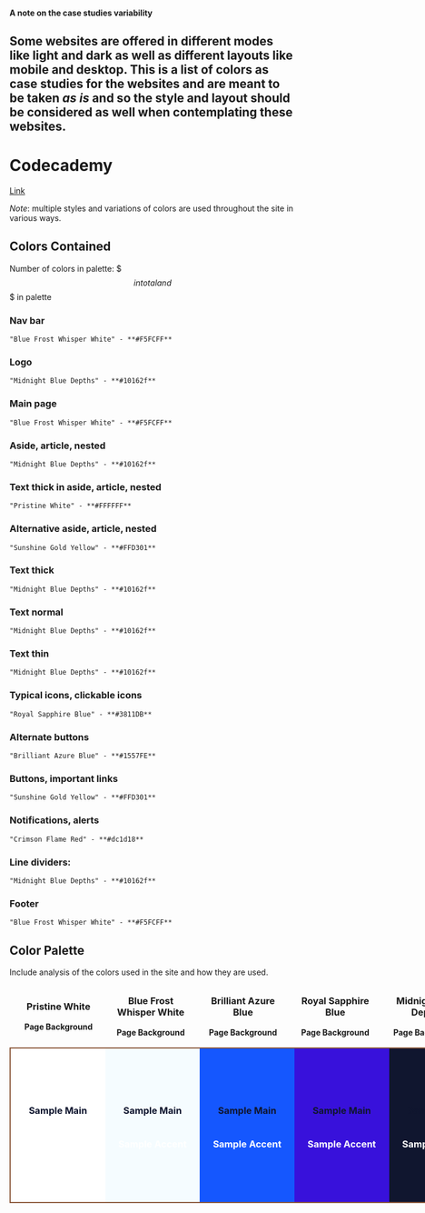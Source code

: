 #### A note on the case studies variability
Some websites are offered in different modes like light and dark as well as
different layouts like mobile and desktop. This is a list of colors as case
studies for the websites and are meant to be taken ***as is*** and so the
style and layout should be considered as well when contemplating these
websites.
------------------------------------------------------------------------------

# Codecademy
[Link](https://www.codecademy.com/business)

*Note*: multiple styles and variations of colors are used throughout the site
in various ways.

## Colors Contained
Number of colors in palette: $$$ in total and $$$ in palette
### Nav bar
    "Blue Frost Whisper White" - **#F5FCFF**
### Logo
    "Midnight Blue Depths" - **#10162f**
### Main page
    "Blue Frost Whisper White" - **#F5FCFF**
### Aside, article, nested
    "Midnight Blue Depths" - **#10162f**
### Text thick in aside, article, nested
    "Pristine White" - **#FFFFFF**
### Alternative aside, article, nested
    "Sunshine Gold Yellow" - **#FFD301**
### Text thick
    "Midnight Blue Depths" - **#10162f**
### Text normal
    "Midnight Blue Depths" - **#10162f**
### Text thin
    "Midnight Blue Depths" - **#10162f**
### Typical icons, clickable icons
    "Royal Sapphire Blue" - **#3811DB**
### Alternate buttons
    "Brilliant Azure Blue" - **#1557FE**
### Buttons, important links
    "Sunshine Gold Yellow" - **#FFD301**
### Notifications, alerts
    "Crimson Flame Red" - **#dc1d18**
### Line dividers:
    "Midnight Blue Depths" - **#10162f**
### Footer
    "Blue Frost Whisper White" - **#F5FCFF**
## Color Palette
Include analysis of the colors used in the site and how they are used.
<section style="width: 975px; height: 100px;
                margin: 1%;
                padding: 0;
                display: inline-flex;
                flex-direction: row;
                align-items: center;
                text-align: center;
                justify-content: center;">
<div style="height: 100%; 
            width: 20%;
            display: flex;
            align-items: center;
            justify-content: center;
            flex-direction: column;">
<h3 style="padding: 0; margin: 5%;">Pristine White</h3>
<h4 style="padding: 0; margin: 5%;">Page Background</h4>
</div>
<div style="height: 100%; 
            width: 20%;
            display: flex;
            align-items: center;
            justify-content: center;
            flex-direction: column;">
<h3 style="padding: 0; margin: 5%;">Blue Frost Whisper White</h3>
<h4 style="padding: 0; margin: 5%;">Page Background</h4>
</div>
<div style="height: 100%; 
            width: 20%;
            display: flex;
            align-items: center;
            justify-content: center;
            flex-direction: column;">
<h3 style="padding: 0; margin: 5%;">Brilliant Azure Blue</h3>
<h4 style="padding: 0; margin: 5%;">Page Background</h4>
</div>
<div style="height: 100%; 
            width: 20%;
            display: flex;
            align-items: center;
            justify-content: center;
            flex-direction: column;">
<h3 style="padding: 0; margin: 5%;">Royal Sapphire Blue</h3>
<h4 style="padding: 0; margin: 5%;">Page Background</h4>
</div>
<div style="height: 100%; 
            width: 20%;
            display: flex;
            align-items: center;
            justify-content: center;
            flex-direction: column;">
<h3 style="padding: 0; margin: 5%;">Midnight Blue Depths</h3>
<h4 style="padding: 0; margin: 5%;">Page Background</h4>
</div>
<div style="height: 100%; 
            width: 20%;
            display: flex;
            align-items: center;
            justify-content: center;
            flex-direction: column;">
<h3 style="padding: 0; margin: 5%;">Sunshine Gold Yellow</h3>
<h4 style="padding: 0; margin: 5%;">Page Background</h4>
</div>
</section>
<section style="width: 1000px; height: 270px;
                display: inline-flex;
                flex-direction: row;
                align-items: center;
                text-align: center;
                justify-content: center;
                border: rgb(139,88,58) solid 2px">
<div style="background-color: #FFFFFF;
            height: 100%; 
            width: 20%;
            display: flex;
            align-items: center;
            justify-content: center;
            flex-direction: column;">
<h3 style="color: #10162f;">Sample Main</h3>
<h3 style="color: #FFFFFF">Sample Accent</h3>
</div>
<div style="background-color: #F5FCFF;
            height: 100%; width: 20%;
            display: flex;
            align-items: center;
            justify-content: center;
            flex-direction: column;">
<h3 style="color: #10162f;">Sample Main</h3>
<h3 style="color: #FFFFFF">Sample Accent</h3>
</div>
<div style="background-color: #1557FE;
            height: 100%; 
            width: 20%;
            display: flex;
            align-items: center;
            justify-content: center;
            flex-direction: column;">
<h3 style="color: #10162f;">Sample Main</h3>
<h3 style="color: #FFFFFF">Sample Accent</h3>
</div>
<div style="background-color: #3811DB;
            height: 100%; width: 20%;
            display: flex;
            align-items: center;
            justify-content: center;
            flex-direction: column;">
<h3 style="color: #10162f;">Sample Main</h3>
<h3 style="color: #FFFFFF">Sample Accent</h3>
</div>
<div style="background-color: #10162f;
            height: 100%; 
            width: 20%;
            display: flex;
            align-items: center;
            justify-content: center;
            flex-direction: column;">
<h3 style="color: #10162f;">Sample Main</h3>
<h3 style="color: #FFFFFF">Sample Accent</h3>
</div>
<div style="background-color: #FFD301;
            height: 100%; 
            width: 20%;
            display: flex;
            align-items: center;
            justify-content: center;
            flex-direction: column;">
<h3 style="color: #10162f;">Sample Main</h3>
<h3 style="color: #FFFFFF">Sample Accent</h3>
</div>
</section>